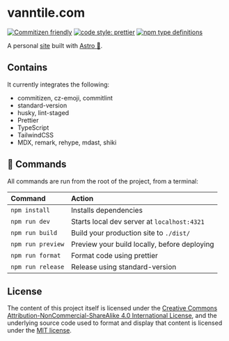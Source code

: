 # vanntile.com

[![Commitizen friendly](https://img.shields.io/badge/commitizen-friendly-brightgreen.svg)](http://commitizen.github.io/cz-cli/)
[![code style: prettier](https://img.shields.io/badge/code_style-prettier-ff69b4.svg)](https://github.com/prettier/prettier)
[![npm type definitions](https://img.shields.io/npm/types/typescript)](https://github.com/Microsoft/TypeScript)

A personal [site](https://vanntile.com) built with [Astro 🚀](https://astro.build/).

## Contains

It currently integrates the following:

- commitizen, cz-emoji, commitlint
- standard-version
- husky, lint-staged
- Prettier
- TypeScript
- TailwindCSS
- MDX, remark, rehype, mdast, shiki

## 🧞 Commands

All commands are run from the root of the project, from a terminal:

| Command           | Action                                       |
| :---------------- | :------------------------------------------- |
| `npm install`     | Installs dependencies                        |
| `npm run dev`     | Starts local dev server at `localhost:4321`  |
| `npm run build`   | Build your production site to `./dist/`      |
| `npm run preview` | Preview your build locally, before deploying |
| `npm run format`  | Format code using prettier                   |
| `npm run release` | Release using standard-version               |

## License

The content of this project itself is licensed under the
[Creative Commons Attribution-NonCommercial-ShareAlike 4.0 International License](https://creativecommons.org/licenses/by-nc-sa/4.0/),
and the underlying source code used to format and display that content is
licensed under the [MIT license](LICENSE.md).
